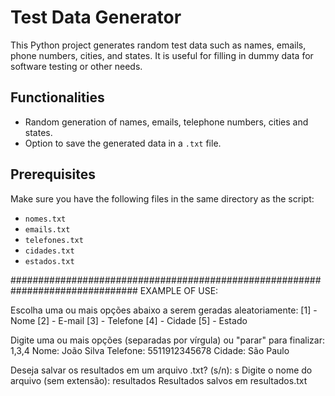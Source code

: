 # Test Data Generator

This Python project generates random test data such as names, emails, phone numbers, cities, and states. It is useful for filling in dummy data for software testing or other needs.

## Functionalities

- Random generation of names, emails, telephone numbers, cities and states.
- Option to save the generated data in a `.txt` file.

## Prerequisites

Make sure you have the following files in the same directory as the script:

- `nomes.txt`
- `emails.txt`
- `telefones.txt`
- `cidades.txt`
- `estados.txt`

###############################################################################
EXAMPLE OF USE:

Escolha uma ou mais opções abaixo a serem geradas aleatoriamente:
[1] - Nome
[2] - E-mail
[3] - Telefone
[4] - Cidade
[5] - Estado

Digite uma ou mais opções (separadas por vírgula) ou "parar" para finalizar: 1,3,4
Nome: João Silva
Telefone: 5511912345678
Cidade: São Paulo

Deseja salvar os resultados em um arquivo .txt? (s/n): s
Digite o nome do arquivo (sem extensão): resultados
Resultados salvos em resultados.txt
